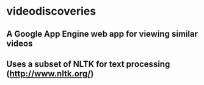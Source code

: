 videodiscoveries
================

## A Google App Engine web app for viewing similar videos
## Uses a subset of NLTK for text processing (http://www.nltk.org/)
